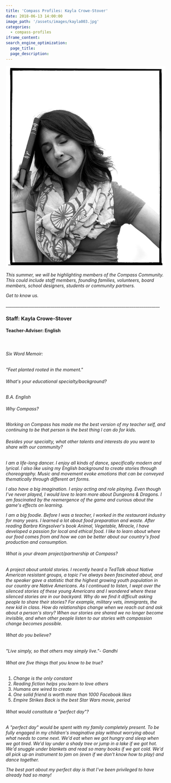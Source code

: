 ```yaml
---
title: 'Compass Profiles: Kayla Crowe-Stover'
date: 2018-06-13 14:00:00
image_path: '/assets/images/kayla003.jpg'
categories: 
  - compass-profiles
iframe_content:
search_engine_optimization:
  page_title:
  page_description:
---
```


![](/assets/images/kayla003.jpg)

*This summer, we will be highlighting members of the Compass Community.&nbsp; This could include staff members, founding families, volunteers, board members, school designers, students or community partners.*

*Get to know us.*

\_\_\_\_\_\_\_\_\_\_\_\_\_\_\_\_\_\_\_\_\_\_\_\_\_\_\_\_\_\_\_\_\_\_\_\_\_\_\_\_\_\_\_\_\_\_\_\_\_\_\_\_\_\_\_\_\_\_\_\_\_\_\_\_\_\_\_\_\_\_\_\_\_\_\_\_

### Staff: Kayla Crowe-Stover

#### Teacher-Adviser: English

#### &nbsp;

###### Six Word Memoir:&nbsp;

*"Feet planted rooted in the moment."*

###### What's your educational specialty/background?

*B.A. English*

###### Why Compass?

*Working on Compass has made me the best version of my teacher self, and continuing to be that person is the best thing I can do for kids.*

###### Besides your specialty, what other talents and interests do you want to share with our community?

*I am a life-long dancer. I enjoy all kinds of dance, specifically modern and lyrical. I also like using my English background to create stories through choreography. Music and movement evoke emotions that can be conveyed thematically through different art forms.*

*I also have a big imagination. I enjoy acting and role playing. Even though I've never played, I would love to learn more about Dungeons & Dragons. I am fascinated by the reemergence of the game and curious about the game's effects on learning.*

*I am a big foodie. Before I was a teacher, I worked in the restaurant industry for many years. I learned a lot about food preparation and waste. After reading Barbra Kingsolver's book Animal, Vegetable, Miracle, I have developed a passion for local and ethical food. I like to learn about where our food comes from and how we can be better about our country's food production and consumption.*

###### What is your dream project/partnership at Compass?

*A project about untold stories. I recently heard a TedTalk about Native American resistant groups, a topic I've always been fascinated about, and the speaker gave a statistic that the highest growing youth population in our country are Native Americans. As I continued to listen, I wept over the silenced stories of these young Americans and I wondered where these silenced stories are in our backyard. Why do we find it difficult asking people to share their stories? For example, military vets, immigrants, the new kid in class. How do relationships change when we reach out and ask about a person's story? When our stories are shared we no longer become invisible, and when other people listen to our stories with compassion change becomes possible.*

###### What do you believe?

*"Live simply, so that others may simply live."- Gandhi*

###### What are five things that you know to be true?

1. *Change is the only constant*
2. *Reading fiction helps you learn to love others*
3. *Humans are wired to create*
4. *One solid friend is worth more than 1000 Facebook likes*
5. *Empire Strikes Back is the best Star Wars movie, period*

###### What would constitute a "perfect day"?

*A "perfect day" would be spent with my family completely present. To be fully engaged in my children's imaginative play without worrying about what needs to come next. We'd eat when we got hungry and sleep when we got tired. We'd lay under a shady tree or jump in a lake if we got hot. We'd snuggle under blankets and read so many books if we got cold. We'd all pick up an instrument to jam on (even if we don't know how to play) and dance together.*

*The best part about my perfect day is that I've been privileged to have already had so many!*

&nbsp;